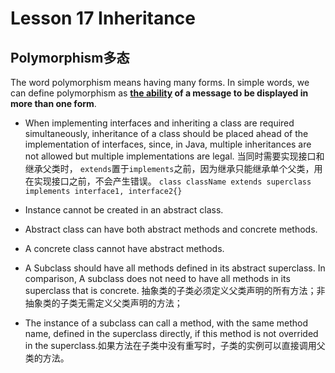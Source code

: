 
# Lesson 17 Inheritance


## Polymorphism多态

The word polymorphism means having many forms. 
In simple words, we can define polymorphism as **<u>the ability</u> of a message to be displayed in more than one form**. 






- When implementing interfaces and inheriting a class are required simultaneously, inheritance of a class should be placed ahead of the implementation of interfaces, since, in Java, multiple inheritances are not allowed but multiple implementations are legal.
当同时需要实现接口和继承父类时， `extends`置于`implements`之前，因为继承只能继承单个父类，用在实现接口之前，不会产生错误。
`class className extends superclass implements interface1, interface2{}`

- Instance cannot be created in an abstract class.

- Abstract class can have both abstract methods and concrete methods.

- A concrete class cannot have abstract methods.

- A Subclass should have all methods defined in its abstract superclass. In comparison, A subclass does not need to have all methods in its superclass that is concrete.
抽象类的子类必须定义父类声明的所有方法；非抽象类的子类无需定义父类声明的方法；

- The instance of a subclass can call a method, with the same method name, defined in the superclass directly, if this method is not overrided in the superclass.如果方法在子类中没有重写时，子类的实例可以直接调用父类的方法。

